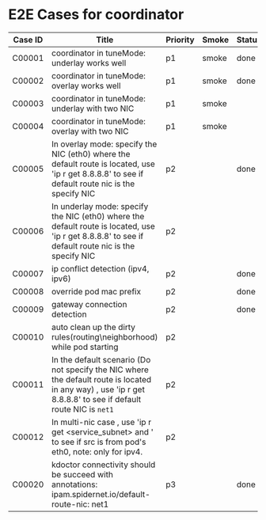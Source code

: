 # E2E Cases for coordinator

| Case ID | Title                                                        | Priority | Smoke | Status | Other |
| ------- | ------------------------------------------------------------ | -------- | ----- | ------ | ----- |
| C00001  | coordinator in tuneMode: underlay works well | p1       |   smoke    | done   |       |
| C00002  | coordinator in tuneMode: overlay works well | p1      |  smoke  | done   |       |
| C00003  | coordinator in tuneMode: underlay with two NIC | p1      |  smoke  |    |       |
| C00004  | coordinator in tuneMode: overlay with two  NIC | p1      |  smoke  |    |       |
| C00005  | In overlay mode: specify the NIC (eth0) where the default route is located, use 'ip r get 8.8.8.8' to see if default route nic is the specify NIC | p2     |    |  done  |       |
| C00006  | In underlay mode: specify the NIC (eth0) where the default route is located, use 'ip r get 8.8.8.8' to see if default route nic is the specify NIC | p2     |    |       |       |
| C00007  | ip conflict detection (ipv4, ipv6) | p2     |    |  done  |       |
| C00008  | override pod mac prefix | p2       |       | done  |       |
| C00009  | gateway connection detection                  | p2     |    |  done  |       |
| C00010  | auto clean up the dirty rules(routing\neighborhood) while pod starting | p2 | | |
| C00011  | In the default scenario (Do not specify the NIC where the default route is located in any way) , use 'ip r get 8.8.8.8' to see if default route NIC is `net1` | p2 | | |
| C00012  | In multi-nic case , use 'ip r get <service_subnet> and <hostIP>' to see if src is from pod's eth0, note: only for ipv4. | p2 | | |
| C00020 | kdoctor connectivity should be succeed with annotations: ipam.spidernet.io/default-route-nic: net1 |  p3       |       | done   |       |
